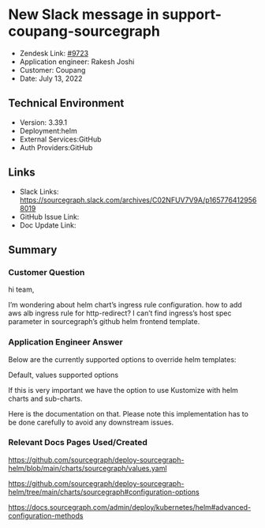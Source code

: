 
# New Slack message in support-coupang-sourcegraph <!-- Ticket Title  Hint: include keywords to make it searchable -->

- Zendesk Link: [#9723](https://sourcegraph.zendesk.com/agent/tickets/9723)
- Application engineer: Rakesh Joshi
- Customer: Coupang <!-- Redact if this contains personally identifying information -->
- Date: July 13, 2022

<!-- Data populated from integration, speak to Ben Gordon or Michael Bali if not working -->
<!-- During Internal team trial, fill missing data manually (we are waiting for all data to sync) -->

## Technical Environment
- Version: 3.39.1
- Deployment:helm
- External Services:GitHub
- Auth Providers:GitHub


## Links
<!-- Data for application engineer manual entry -->
- Slack Links:
https://sourcegraph.slack.com/archives/C02NFUV7V9A/p1657764129568019
- GitHub Issue Link:
- Doc Update Link:

## Summary
### Customer Question

hi team, 

I’m wondering about helm chart’s ingress rule configuration.
how to add aws alb ingress rule for http-redirect?
I can’t find ingress’s host spec parameter in sourcegraph’s github helm frontend template.


### Application Engineer Answer

Below are the currently supported options to override helm templates:

Default,  values supported options 

If this is very important we have the option to use Kustomize with helm charts and sub-charts. 

Here is the documentation on that.  Please note this implementation has to be done carefully to avoid any downstream issues.


### Relevant Docs Pages Used/Created

https://github.com/sourcegraph/deploy-sourcegraph-helm/blob/main/charts/sourcegraph/values.yaml

https://github.com/sourcegraph/deploy-sourcegraph-helm/tree/main/charts/sourcegraph#configuration-options

https://docs.sourcegraph.com/admin/deploy/kubernetes/helm#advanced-configuration-methods


<!-- Once complete, upload a copy to https://github.com/sourcegraph/support-tools-internal/tree/main/resolved-tickets as a .md file -->
<!-- Name the file 9723.md -->
